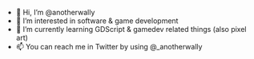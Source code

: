 - 👋 Hi, I’m @anotherwally
- 👀 I’m interested in software & game development
- 🌱 I’m currently learning GDScript & gamedev related things (also pixel art)
- 📫 You can reach me in Twitter by using @_anotherwally

<!---
anotherwally/anotherwally is a ✨ special ✨ repository because its `README.md` (this file) appears on your GitHub profile.
You can click the Preview link to take a look at your changes.
--->
